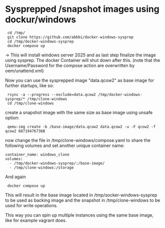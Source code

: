 # Sysprepped /snapshot images using dockur/windows

```
 cd /tmp/
 git clone https://github.com/abbbi/docker-windows-sysprep
 cd /tmp/docker-windows-sysprep
 docker compose up
```

-> This will install windows server 2025 and as last step finalize the image
using sysprep. The docker Container will shut down after this. (note that
the Username/Password for the compose action are overwritten by oem/unattend.xml)

Now you can use the sysprepped image "data.qcow2" as base image for further
startups, like so:

```
 rsync -a --progress --exclude=data.qcow2 /tmp/docker-windows-sysprep/* /tmp/clone-windows
 cd /tmp/clone-windows
 ```

create a snapshot image with the same size as base image using unsafe option:

```
 qemu-img create -b /base-image/data.qcow2 data.qcow2 -u -F qcow2 -f qcow2 68719476736B
```

now change the file in /tmp/clone-windows/compose.yaml to share the following volumes
and set another unique container name:

    container_name: windows_clone
    volumes:
      - /tmp/docker-windows-sysprep/:/base-image/
      - /tmp/clone-windows:/storage 

And again

```
 docker compose up
```

This will result in the base image located in /tmp/socker-windows-sysprep to be
used as backing image and the snapshot in /tmp/clone-windows to be used for
write operations.

This way you can spin up multiple instances using the same base image, like
for example vagrant does.
